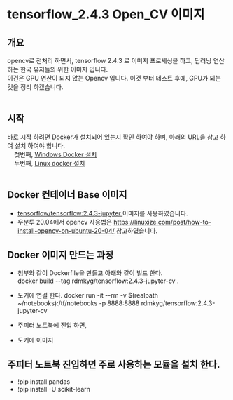 # tensorflow_2.4.3 Open_CV 이미지 
## 개요 
  opencv로 전처리 하면서, tensorflow 2.4.3 로 이미지 프로세싱을 하고, 딥러닝 연산 하는 한국 유저들의 위한 이미지 입니다. <br>
  이건은 GPU 연산이 되지 않는 Opencv 입니다.   이것 부터 테스트 후에,  GPU가 되는 것을 정리 하겠습니다. 
  <br><br>
  

## 시작 
   바로 시작 하려면 Docker가 설치되어 있는지 확인 하여야 하며,  아래의 URL을 참고 하여 설치 하여야 합니다.   
   &nbsp;  &nbsp;  첫번째,  <a href ="https://myjamong.tistory.com/296#:~:text=Windows%20%ED%99%98%EA%B2%BD%EC%97%90%20Docker%20%EC%84%A4%EC%B9%98%ED%95%98%EA%B8%B0%20%EC%9C%84%ED%95%B4%20Docker%20Hub%EC%97%90%EC%84%9C,%EC%95%84%EB%9E%98%20%EC%BB%B4%ED%8F%AC%EB%84%8C%ED%8A%B8%EB%93%A4%EC%9D%B4%20%EC%A0%9C%EA%B3%B5%EB%90%9C%EB%8B%A4.&text=%EC%84%A4%EC%B9%98%ED%8C%8C%EC%9D%BC%EC%9D%84%20%EC%8B%A4%ED%96%89%ED%95%B4%EC%84%9C,%ED%95%98%EB%8A%94%20%EA%B2%83%EC%9D%84%20%ED%99%95%EC%9D%B8%ED%95%A0%20%EC%88%98%20%EC%9E%88%EB%8B%A4.">  Windows Docker 설치 </a> <br>
   &nbsp;  &nbsp;   두번째,  <a href ="https://rdmkyg.blogspot.com/2022/02/ubunt-docker-r-pull-push.html">  Linux docker 설치 </a> 
 <br> <br>  
   
## Docker 컨테이너 Base 이미지 
- <a href = "https://hub.docker.com/r/tensorflow/tensorflow/"> tensorflow/tensorflow:2.4.3-jupyter </a> 이미지를 사용하였습니다. 
- 우분투 20.04에서 opencv 사용법은 https://linuxize.com/post/how-to-install-opencv-on-ubuntu-20-04/ 참고하였습니다.

## Docker 이미지 만드는 과정
- 첨부와 같이 Dockerfile을 만들고 아래와 같이 빌드 한다.  <br>
      docker build --tag rdmkyg/tensorflow:2.4.3-jupyter-cv .
-   도커에 연결 한다. 
    docker run -it --rm -v $(realpath ~/notebooks):/tf/notebooks -p 8888:8888 rdmkyg/tensorflow:2.4.3-jupyter-cv
    
- 주피터 노트북에 진입 하면,      
    
- 도커에 이미지  


## 주피터 노트북 진입하면  주로  사용하는 모듈을 설치 한다. 
- !pip install pandas
- !pip install -U scikit-learn

